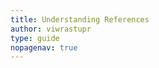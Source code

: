 ```yaml
---
title: Understanding References
author: viwrastupr
type: guide
nopagenav: true
---
```

<GuideFullWidthImage :src="ViwUnderstandingReferences" href="https://www.deviantart.com/viwrastupr/art/Tutorial-1-Understanding-references-347629747" artist="viwrastupr"/>

<script setup lang="ts">
import ViwUnderstandingReferences from './viw-understanding-references.jpg'
</script>